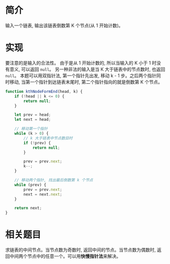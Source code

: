 # 简介
输入一个链表, 输出该链表倒数第 K 个节点(从 1 开始计数)。

# 实现
要注意的是输入的合法性。
由于是从 1 开始计数的, 所以当输入的 K 小于 1 时没有意义, 可以返回 `null`。
另一种非法的输入是当 K 大于链表中的节点数时, 也返回 `null`。
本题可以用双指针法, 第一个指针先出发, 移动 k - 1 步。之后两个指针同时移动, 当第一个指针到达链表末尾时, 第二个指针指向的就是倒数第 K 个节点。

```js
function kthNodeFormEnd(head, k) {
    if (!head || k <= 0) {
        return null;
    }

    let prev = head;
    let next = head;

    // 移动第一个指针
    while (k > 0) {
        // k 大于链表中节点数目时
        if (!prev) {
            return null;
        }

        prev = prev.next;
        k--;
    }

    // 移动两个指针, 找出最后倒数第 k 个节点
    while (prev) {
        prev = prev.next;
        next = next.next;
    }

    return next;
}
```

# 相关题目
求链表的中间节点。当节点数为奇数时, 返回中间的节点。当节点数为偶数时, 返回中间两个节点中的任意一个。可以用**快慢指针法**来解决。